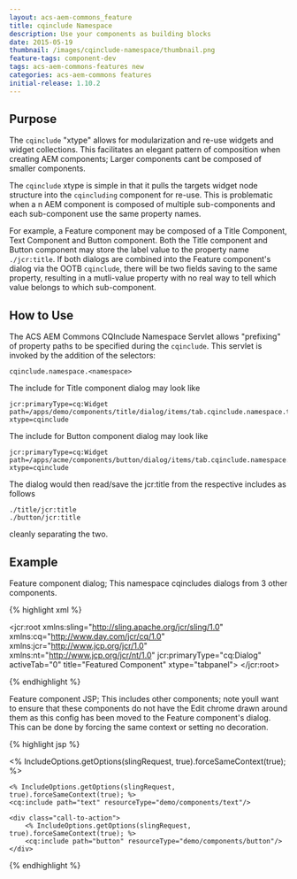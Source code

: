 ```yaml
---
layout: acs-aem-commons_feature
title: cqinclude Namespace
description: Use your components as building blocks
date: 2015-05-19
thumbnail: /images/cqinclude-namespace/thumbnail.png
feature-tags: component-dev
tags: acs-aem-commons-features new
categories: acs-aem-commons features
initial-release: 1.10.2
---
```


## Purpose

The `cqinclude` "xtype" allows for modularization and re-use widgets and widget collections. This facilitates an elegant pattern of composition when creating AEM components; Larger components cant be composed of smaller components.

The `cqinclude` xtype is simple in that it pulls the targets widget node structure into the `cqincluding` component for re-use.  This is problematic when a n AEM component is composed of multiple sub-components and each sub-component use the same property names.

For example, a Feature component may be composed of a Title Component, Text Component and Button component. Both the Title component and Button component may store the label value to the property name `./jcr:title`. If both dialogs are combined into the Feature component's dialog via the OOTB `cqinclude`, there will be two fields saving to the same property, resulting in a mutli-value property with no real way to tell which value belongs to which sub-component.


## How to Use

The ACS AEM Commons CQInclude Namespace Servlet allows "prefixing" of property paths to be specified during the `cqinclude`. This servlet is invoked by the addition of the selectors:

	cqinclude.namespace.<namespace>

The include for Title component dialog may look like

	jcr:primaryType=cq:Widget 
	path=/apps/demo/components/title/dialog/items/tab.cqinclude.namespace.title.json 
	xtype=cqinclude

The include for Button component dialog may look like

	jcr:primaryType=cq:Widget
	path=/apps/acme/components/button/dialog/items/tab.cqinclude.namespace.button.json
	xtype=cqinclude

The dialog would then read/save the jcr:title from the respective includes as follows

	./title/jcr:title
	./button/jcr:title

cleanly separating the two.


## Example 

Feature component dialog; This namespace cqincludes dialogs from 3 other components.

{% highlight xml %}

<?xml version="1.0" encoding="UTF-8"?>
<jcr:root xmlns:sling="http://sling.apache.org/jcr/sling/1.0" xmlns:cq="http://www.day.com/jcr/cq/1.0" xmlns:jcr="http://www.jcp.org/jcr/1.0" xmlns:nt="http://www.jcp.org/jcr/nt/1.0"
	    jcr:primaryType="cq:Dialog"
	    activeTab="0"
	    title="Featured Component"
	    xtype="tabpanel">
    <items jcr:primaryType="cq:WidgetCollection">
        <title-tab
		jcr:primaryType="cq:Widget"
		title="Title Tab"
		path="/apps/demo/components/title/dialog/tab.cqinclude.namespace.title.json"
		xtype="cqinclude"/>
        <text-tab
		jcr:primaryType="cq:Widget"
		title="Text Tab"
		path="/apps/demo/components/text/dialog/tab.cqinclude.namespace.text.json"
		xtype="cqinclude"/>
        <button-tab
		jcr:primaryType="cq:Widget"
		title="Button Tab"
		path="/apps/demo/components/button/dialog/tab.cqinclude.namespace.button.json"
		xtype="cqinclude"/>
	</items>
</jcr:root>

{% endhighlight %}


Feature component JSP; This includes other components; note youll want to ensure that these components do not have the Edit chrome drawn around them as this config has been moved to the Feature component's dialog. This can be done by forcing the same context or setting no decoration.

{% highlight jsp %}
<div class="feature-box">
	<% IncludeOptions.getOptions(slingRequest, true).forceSameContext(true); %>
	<cq:include path="title" resourceType="demo/components/title"/>

	<% IncludeOptions.getOptions(slingRequest, true).forceSameContext(true); %>
	<cq:include path="text" resourceType="demo/components/text"/>

	<div class="call-to-action">
		<% IncludeOptions.getOptions(slingRequest, true).forceSameContext(true); %>
		<cq:include path="button" resourceType="demo/components/button"/>	
	</div>
</div>
{% endhighlight %}



